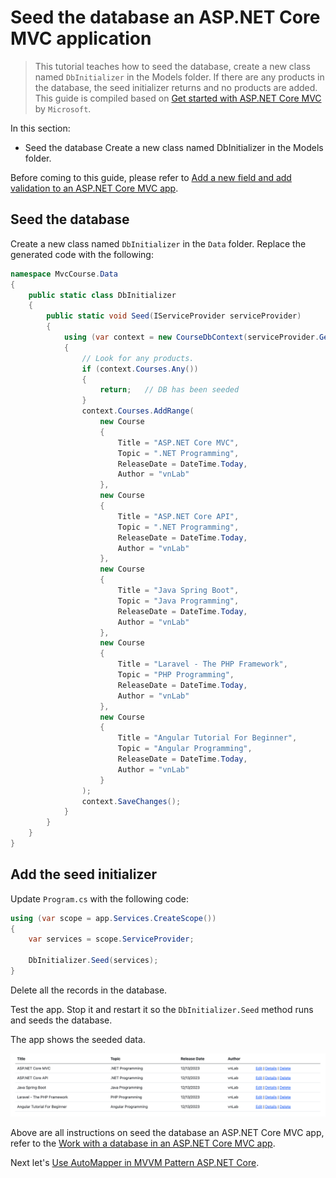 # Seed the database an ASP.NET Core MVC application

>This tutorial teaches how to seed the database, create a new class named `DbInitializer` in the Models folder. If there are any products in the database, the seed initializer returns and no products are added. This guide is compiled based on [Get started with ASP.NET Core MVC](https://learn.microsoft.com/en-us/aspnet/core/tutorials/first-mvc-app/start-mvc?view=aspnetcore-8.0&tabs=visual-studio-code) by `Microsoft`.

In this section:

- Seed the database Create a new class named DbInitializer in the Models folder.

Before coming to this guide, please refer to [Add a new field and add validation to an ASP.NET Core MVC app](https://github.com/NguyenPhuDuc307/add-field-and-validation).

## Seed the database

Create a new class named `DbInitializer` in the `Data` folder. Replace the generated code with the following:

```c#
namespace MvcCourse.Data
{
    public static class DbInitializer
    {
        public static void Seed(IServiceProvider serviceProvider)
        {
            using (var context = new CourseDbContext(serviceProvider.GetRequiredService<DbContextOptions<CourseDbContext>>()))
            {
                // Look for any products.
                if (context.Courses.Any())
                {
                    return;   // DB has been seeded
                }
                context.Courses.AddRange(
                    new Course
                    {
                        Title = "ASP.NET Core MVC",
                        Topic = ".NET Programming",
                        ReleaseDate = DateTime.Today,
                        Author = "vnLab"
                    },
                    new Course
                    {
                        Title = "ASP.NET Core API",
                        Topic = ".NET Programming",
                        ReleaseDate = DateTime.Today,
                        Author = "vnLab"
                    },
                    new Course
                    {
                        Title = "Java Spring Boot",
                        Topic = "Java Programming",
                        ReleaseDate = DateTime.Today,
                        Author = "vnLab"
                    },
                    new Course
                    {
                        Title = "Laravel - The PHP Framework",
                        Topic = "PHP Programming",
                        ReleaseDate = DateTime.Today,
                        Author = "vnLab"
                    },
                    new Course
                    {
                        Title = "Angular Tutorial For Beginner",
                        Topic = "Angular Programming",
                        ReleaseDate = DateTime.Today,
                        Author = "vnLab"
                    }
                );
                context.SaveChanges();
            }
        }
    }
}
``````

## Add the seed initializer

Update `Program.cs` with the following code:

```c#
using (var scope = app.Services.CreateScope())
{
    var services = scope.ServiceProvider;

    DbInitializer.Seed(services);
}
```

Delete all the records in the database.

Test the app. Stop it and restart it so the `DbInitializer.Seed` method runs and seeds the database.

The app shows the seeded data.

![Seed Data](resources/seed-data.png)

Above are all instructions on seed the database an ASP.NET Core MVC app, refer to the [Work with a database in an ASP.NET Core MVC app](https://learn.microsoft.com/en-us/aspnet/core/tutorials/first-mvc-app/working-with-sql?view=aspnetcore-8.0&tabs=visual-studio-code).

Next let's [Use AutoMapper in MVVM Pattern ASP.NET Core](https://github.com/NguyenPhuDuc307/mvvm-design-pattern).
